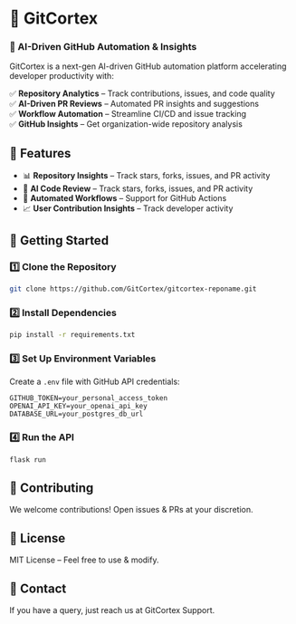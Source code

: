 # 🚀 GitCortex  

### 🤖  AI-Driven GitHub Automation & Insights 

GitCortex is a next-gen AI-driven GitHub automation platform accelerating developer productivity with:

✅ **Repository Analytics** – Track contributions, issues, and code quality  
✅ **AI-Driven PR Reviews** – Automated PR insights and suggestions  
✅ **Workflow Automation** – Streamline CI/CD and issue tracking  
✅ **GitHub Insights** – Get organization-wide repository analysis  


## 🔧 Features  

- 📊 **Repository Insights** – Track stars, forks, issues, and PR activity
- 🧠 **AI Code Review** – Track stars, forks, issues, and PR activity  
- 🔄 **Automated Workflows** –  Support for GitHub Actions
- 📈 **User Contribution Insights** – Track developer activity 

## 🚀 Getting Started  

### 1️⃣ Clone the Repository  
```sh
git clone https://github.com/GitCortex/gitcortex-reponame.git
```

### 2️⃣ Install Dependencies  
```sh
pip install -r requirements.txt
```

### 3️⃣ Set Up Environment Variables  
Create a `.env` file with GitHub API credentials:  
```env
GITHUB_TOKEN=your_personal_access_token
OPENAI_API_KEY=your_openai_api_key
DATABASE_URL=your_postgres_db_url
```

### 4️⃣ Run the API  
```sh
flask run
```
## 🤝 Contributing  
We welcome contributions! Open issues & PRs at your discretion.

## 📄 License  
MIT License – Feel free to use & modify.  

## 📩 Contact  
If you have a query, just reach us at GitCortex Support.
